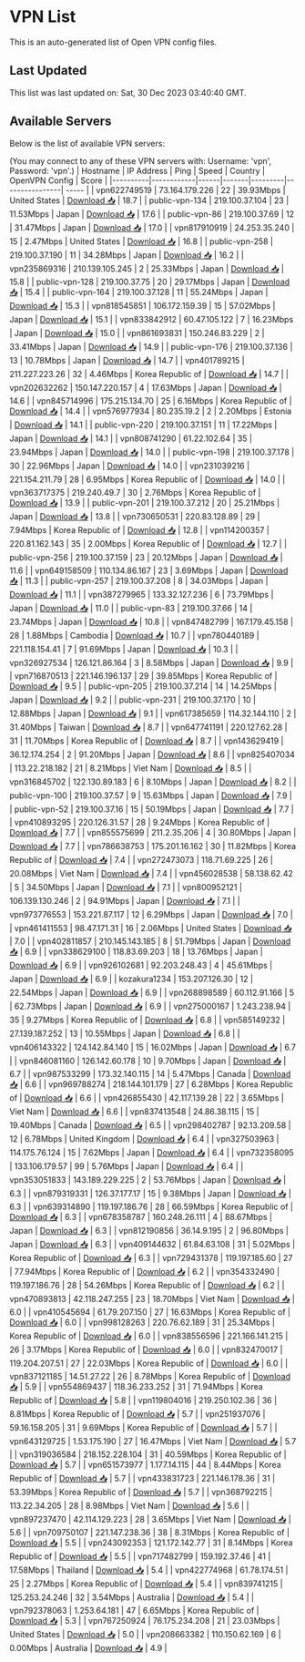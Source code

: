# VPN List

This is an auto-generated list of Open VPN config files.

## Last Updated

This list was last updated on: Sat, 30 Dec 2023 03:40:40 GMT.

## Available Servers

Below is the list of available VPN servers:

(You may connect to any of these VPN servers with: Username: 'vpn', Password: 'vpn'.)
| Hostname | IP Address | Ping | Speed | Country | OpenVPN Config | Score |
|----------|------------|------|-------|---------|----------------| ----- |
| vpn622749519 | 73.164.179.226 | 22 | 39.93Mbps | United States | [Download 📥](./configs/server_0_US.ovpn) | 18.7 |
| public-vpn-134 | 219.100.37.104 | 23 | 11.53Mbps | Japan | [Download 📥](./configs/server_1_JP.ovpn) | 17.6 |
| public-vpn-86 | 219.100.37.69 | 12 | 31.47Mbps | Japan | [Download 📥](./configs/server_2_JP.ovpn) | 17.0 |
| vpn817910919 | 24.253.35.240 | 15 | 2.47Mbps | United States | [Download 📥](./configs/server_3_US.ovpn) | 16.8 |
| public-vpn-258 | 219.100.37.190 | 11 | 34.28Mbps | Japan | [Download 📥](./configs/server_4_JP.ovpn) | 16.2 |
| vpn235869316 | 210.139.105.245 | 2 | 25.33Mbps | Japan | [Download 📥](./configs/server_5_JP.ovpn) | 15.8 |
| public-vpn-128 | 219.100.37.75 | 20 | 29.17Mbps | Japan | [Download 📥](./configs/server_6_JP.ovpn) | 15.4 |
| public-vpn-164 | 219.100.37.128 | 11 | 55.24Mbps | Japan | [Download 📥](./configs/server_7_JP.ovpn) | 15.3 |
| vpn818545851 | 106.172.159.39 | 15 | 57.02Mbps | Japan | [Download 📥](./configs/server_8_JP.ovpn) | 15.1 |
| vpn833842912 | 60.47.105.122 | 7 | 16.23Mbps | Japan | [Download 📥](./configs/server_9_JP.ovpn) | 15.0 |
| vpn861693831 | 150.246.83.229 | 2 | 33.41Mbps | Japan | [Download 📥](./configs/server_10_JP.ovpn) | 14.9 |
| public-vpn-176 | 219.100.37.136 | 13 | 10.78Mbps | Japan | [Download 📥](./configs/server_11_JP.ovpn) | 14.7 |
| vpn401789215 | 211.227.223.26 | 32 | 4.46Mbps | Korea Republic of | [Download 📥](./configs/server_12_KR.ovpn) | 14.7 |
| vpn202632262 | 150.147.220.157 | 4 | 17.63Mbps | Japan | [Download 📥](./configs/server_13_JP.ovpn) | 14.6 |
| vpn845714996 | 175.215.134.70 | 25 | 6.16Mbps | Korea Republic of | [Download 📥](./configs/server_14_KR.ovpn) | 14.4 |
| vpn576977934 | 80.235.19.2 | 2 | 2.20Mbps | Estonia | [Download 📥](./configs/server_15_EE.ovpn) | 14.1 |
| public-vpn-220 | 219.100.37.151 | 11 | 17.22Mbps | Japan | [Download 📥](./configs/server_16_JP.ovpn) | 14.1 |
| vpn808741290 | 61.22.102.64 | 35 | 23.94Mbps | Japan | [Download 📥](./configs/server_17_JP.ovpn) | 14.0 |
| public-vpn-198 | 219.100.37.178 | 30 | 22.96Mbps | Japan | [Download 📥](./configs/server_18_JP.ovpn) | 14.0 |
| vpn231039216 | 221.154.211.79 | 28 | 6.95Mbps | Korea Republic of | [Download 📥](./configs/server_19_KR.ovpn) | 14.0 |
| vpn363717375 | 219.240.49.7 | 30 | 2.76Mbps | Korea Republic of | [Download 📥](./configs/server_20_KR.ovpn) | 13.9 |
| public-vpn-201 | 219.100.37.212 | 20 | 25.21Mbps | Japan | [Download 📥](./configs/server_21_JP.ovpn) | 13.8 |
| vpn730650531 | 220.83.128.89 | 29 | 7.94Mbps | Korea Republic of | [Download 📥](./configs/server_22_KR.ovpn) | 12.8 |
| vpn114200357 | 220.81.162.143 | 35 | 2.00Mbps | Korea Republic of | [Download 📥](./configs/server_23_KR.ovpn) | 12.7 |
| public-vpn-256 | 219.100.37.159 | 23 | 20.12Mbps | Japan | [Download 📥](./configs/server_24_JP.ovpn) | 11.6 |
| vpn649158509 | 110.134.86.167 | 23 | 3.69Mbps | Japan | [Download 📥](./configs/server_25_JP.ovpn) | 11.3 |
| public-vpn-257 | 219.100.37.208 | 8 | 34.03Mbps | Japan | [Download 📥](./configs/server_26_JP.ovpn) | 11.1 |
| vpn387279965 | 133.32.127.236 | 6 | 73.79Mbps | Japan | [Download 📥](./configs/server_27_JP.ovpn) | 11.0 |
| public-vpn-83 | 219.100.37.66 | 14 | 23.74Mbps | Japan | [Download 📥](./configs/server_28_JP.ovpn) | 10.8 |
| vpn847482799 | 167.179.45.158 | 28 | 1.88Mbps | Cambodia | [Download 📥](./configs/server_29_KH.ovpn) | 10.7 |
| vpn780440189 | 221.118.154.41 | 7 | 91.69Mbps | Japan | [Download 📥](./configs/server_30_JP.ovpn) | 10.3 |
| vpn326927534 | 126.121.86.164 | 3 | 8.58Mbps | Japan | [Download 📥](./configs/server_31_JP.ovpn) | 9.9 |
| vpn716870513 | 221.146.196.137 | 29 | 39.85Mbps | Korea Republic of | [Download 📥](./configs/server_32_KR.ovpn) | 9.5 |
| public-vpn-205 | 219.100.37.214 | 14 | 14.25Mbps | Japan | [Download 📥](./configs/server_33_JP.ovpn) | 9.2 |
| public-vpn-231 | 219.100.37.170 | 10 | 12.88Mbps | Japan | [Download 📥](./configs/server_34_JP.ovpn) | 9.1 |
| vpn617385659 | 114.32.144.110 | 2 | 31.40Mbps | Taiwan | [Download 📥](./configs/server_35_TW.ovpn) | 8.7 |
| vpn647741191 | 220.127.62.28 | 31 | 11.70Mbps | Korea Republic of | [Download 📥](./configs/server_36_KR.ovpn) | 8.7 |
| vpn143629419 | 36.12.174.254 | 2 | 91.20Mbps | Japan | [Download 📥](./configs/server_37_JP.ovpn) | 8.6 |
| vpn825407034 | 113.22.218.182 | 21 | 8.21Mbps | Viet Nam | [Download 📥](./configs/server_38_VN.ovpn) | 8.5 |
| vpn316845702 | 122.130.89.183 | 6 | 8.10Mbps | Japan | [Download 📥](./configs/server_39_JP.ovpn) | 8.2 |
| public-vpn-100 | 219.100.37.57 | 9 | 15.63Mbps | Japan | [Download 📥](./configs/server_40_JP.ovpn) | 7.9 |
| public-vpn-52 | 219.100.37.16 | 15 | 50.19Mbps | Japan | [Download 📥](./configs/server_41_JP.ovpn) | 7.7 |
| vpn410893295 | 220.126.31.57 | 28 | 9.24Mbps | Korea Republic of | [Download 📥](./configs/server_42_KR.ovpn) | 7.7 |
| vpn855575699 | 211.2.35.206 | 4 | 30.80Mbps | Japan | [Download 📥](./configs/server_43_JP.ovpn) | 7.7 |
| vpn786638753 | 175.201.16.162 | 30 | 11.82Mbps | Korea Republic of | [Download 📥](./configs/server_44_KR.ovpn) | 7.4 |
| vpn272473073 | 118.71.69.225 | 26 | 20.08Mbps | Viet Nam | [Download 📥](./configs/server_45_VN.ovpn) | 7.4 |
| vpn456028538 | 58.138.62.42 | 5 | 34.50Mbps | Japan | [Download 📥](./configs/server_46_JP.ovpn) | 7.1 |
| vpn800952121 | 106.139.130.246 | 2 | 94.91Mbps | Japan | [Download 📥](./configs/server_47_JP.ovpn) | 7.1 |
| vpn973776553 | 153.221.87.117 | 12 | 6.29Mbps | Japan | [Download 📥](./configs/server_48_JP.ovpn) | 7.0 |
| vpn461411553 | 98.47.171.31 | 16 | 2.06Mbps | United States | [Download 📥](./configs/server_49_US.ovpn) | 7.0 |
| vpn402811857 | 210.145.143.185 | 8 | 51.79Mbps | Japan | [Download 📥](./configs/server_50_JP.ovpn) | 6.9 |
| vpn338629100 | 118.83.69.203 | 18 | 13.76Mbps | Japan | [Download 📥](./configs/server_51_JP.ovpn) | 6.9 |
| vpn926102681 | 92.203.248.43 | 4 | 45.61Mbps | Japan | [Download 📥](./configs/server_52_JP.ovpn) | 6.9 |
| kozakura1234 | 153.207.126.30 | 12 | 22.54Mbps | Japan | [Download 📥](./configs/server_53_JP.ovpn) | 6.9 |
| vpn268898589 | 60.112.91.166 | 5 | 62.73Mbps | Japan | [Download 📥](./configs/server_54_JP.ovpn) | 6.9 |
| vpn275000167 | 1.243.238.94 | 35 | 9.27Mbps | Korea Republic of | [Download 📥](./configs/server_55_KR.ovpn) | 6.8 |
| vpn585149232 | 27.139.187.252 | 13 | 10.55Mbps | Japan | [Download 📥](./configs/server_56_JP.ovpn) | 6.8 |
| vpn406143322 | 124.142.84.140 | 15 | 16.02Mbps | Japan | [Download 📥](./configs/server_57_JP.ovpn) | 6.7 |
| vpn846081160 | 126.142.60.178 | 10 | 9.70Mbps | Japan | [Download 📥](./configs/server_58_JP.ovpn) | 6.7 |
| vpn987533299 | 173.32.140.115 | 14 | 5.47Mbps | Canada | [Download 📥](./configs/server_59_CA.ovpn) | 6.6 |
| vpn969788274 | 218.144.101.179 | 27 | 6.28Mbps | Korea Republic of | [Download 📥](./configs/server_60_KR.ovpn) | 6.6 |
| vpn426855430 | 42.117.139.28 | 22 | 3.65Mbps | Viet Nam | [Download 📥](./configs/server_61_VN.ovpn) | 6.6 |
| vpn837413548 | 24.86.38.115 | 15 | 19.40Mbps | Canada | [Download 📥](./configs/server_62_CA.ovpn) | 6.5 |
| vpn298402787 | 92.13.209.58 | 12 | 6.78Mbps | United Kingdom | [Download 📥](./configs/server_63_GB.ovpn) | 6.4 |
| vpn327503963 | 114.175.76.124 | 15 | 7.62Mbps | Japan | [Download 📥](./configs/server_64_JP.ovpn) | 6.4 |
| vpn732358095 | 133.106.179.57 | 99 | 5.76Mbps | Japan | [Download 📥](./configs/server_65_JP.ovpn) | 6.4 |
| vpn353051833 | 143.189.229.225 | 2 | 53.76Mbps | Japan | [Download 📥](./configs/server_66_JP.ovpn) | 6.3 |
| vpn879319331 | 126.37.177.17 | 15 | 9.38Mbps | Japan | [Download 📥](./configs/server_67_JP.ovpn) | 6.3 |
| vpn639314890 | 119.197.186.76 | 28 | 66.59Mbps | Korea Republic of | [Download 📥](./configs/server_68_KR.ovpn) | 6.3 |
| vpn678358787 | 160.248.26.111 | 4 | 88.67Mbps | Japan | [Download 📥](./configs/server_69_JP.ovpn) | 6.3 |
| vpn812190856 | 36.14.9.195 | 2 | 96.80Mbps | Japan | [Download 📥](./configs/server_70_JP.ovpn) | 6.3 |
| vpn409144632 | 61.84.63.108 | 31 | 5.02Mbps | Korea Republic of | [Download 📥](./configs/server_71_KR.ovpn) | 6.3 |
| vpn729431378 | 119.197.185.60 | 27 | 77.94Mbps | Korea Republic of | [Download 📥](./configs/server_72_KR.ovpn) | 6.2 |
| vpn354332490 | 119.197.186.76 | 28 | 54.26Mbps | Korea Republic of | [Download 📥](./configs/server_73_KR.ovpn) | 6.2 |
| vpn470893813 | 42.118.247.255 | 23 | 18.70Mbps | Viet Nam | [Download 📥](./configs/server_74_VN.ovpn) | 6.0 |
| vpn410545694 | 61.79.207.150 | 27 | 16.63Mbps | Korea Republic of | [Download 📥](./configs/server_75_KR.ovpn) | 6.0 |
| vpn998128263 | 220.76.62.189 | 31 | 25.34Mbps | Korea Republic of | [Download 📥](./configs/server_76_KR.ovpn) | 6.0 |
| vpn838556596 | 221.166.141.215 | 26 | 3.17Mbps | Korea Republic of | [Download 📥](./configs/server_77_KR.ovpn) | 6.0 |
| vpn832470017 | 119.204.207.51 | 27 | 22.03Mbps | Korea Republic of | [Download 📥](./configs/server_78_KR.ovpn) | 6.0 |
| vpn837121185 | 14.51.27.22 | 26 | 8.78Mbps | Korea Republic of | [Download 📥](./configs/server_79_KR.ovpn) | 5.9 |
| vpn554869437 | 118.36.233.252 | 31 | 71.94Mbps | Korea Republic of | [Download 📥](./configs/server_80_KR.ovpn) | 5.8 |
| vpn119804016 | 219.250.102.36 | 36 | 8.81Mbps | Korea Republic of | [Download 📥](./configs/server_81_KR.ovpn) | 5.7 |
| vpn251937076 | 59.16.158.205 | 31 | 9.69Mbps | Korea Republic of | [Download 📥](./configs/server_82_KR.ovpn) | 5.7 |
| vpn643129725 | 1.53.175.190 | 27 | 16.47Mbps | Viet Nam | [Download 📥](./configs/server_83_VN.ovpn) | 5.7 |
| vpn319036584 | 218.152.228.104 | 31 | 40.59Mbps | Korea Republic of | [Download 📥](./configs/server_84_KR.ovpn) | 5.7 |
| vpn651573977 | 1.177.14.115 | 44 | 8.44Mbps | Korea Republic of | [Download 📥](./configs/server_85_KR.ovpn) | 5.7 |
| vpn433831723 | 221.146.178.36 | 31 | 53.39Mbps | Korea Republic of | [Download 📥](./configs/server_86_KR.ovpn) | 5.7 |
| vpn368792215 | 113.22.34.205 | 28 | 8.98Mbps | Viet Nam | [Download 📥](./configs/server_87_VN.ovpn) | 5.6 |
| vpn897237470 | 42.114.129.223 | 28 | 3.65Mbps | Viet Nam | [Download 📥](./configs/server_88_VN.ovpn) | 5.6 |
| vpn709750107 | 221.147.238.36 | 38 | 8.31Mbps | Korea Republic of | [Download 📥](./configs/server_89_KR.ovpn) | 5.5 |
| vpn243092353 | 121.172.142.77 | 31 | 8.14Mbps | Korea Republic of | [Download 📥](./configs/server_90_KR.ovpn) | 5.5 |
| vpn717482799 | 159.192.37.46 | 41 | 17.58Mbps | Thailand | [Download 📥](./configs/server_91_TH.ovpn) | 5.4 |
| vpn422774968 | 61.78.174.51 | 25 | 2.27Mbps | Korea Republic of | [Download 📥](./configs/server_92_KR.ovpn) | 5.4 |
| vpn839741215 | 125.253.24.246 | 32 | 3.54Mbps | Australia | [Download 📥](./configs/server_93_AU.ovpn) | 5.4 |
| vpn792378063 | 1.253.64.181 | 47 | 6.65Mbps | Korea Republic of | [Download 📥](./configs/server_94_KR.ovpn) | 5.3 |
| vpn767250924 | 76.175.234.208 | 21 | 23.03Mbps | United States | [Download 📥](./configs/server_95_US.ovpn) | 5.0 |
| vpn208663382 | 110.150.62.169 | 6 | 0.00Mbps | Australia | [Download 📥](./configs/server_96_AU.ovpn) | 4.9 |
